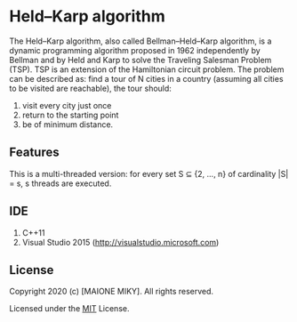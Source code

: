 # Held–Karp algorithm
The Held–Karp algorithm, also called Bellman–Held–Karp algorithm, is a dynamic programming algorithm proposed in 1962 independently by Bellman and by Held and Karp to solve the Traveling Salesman Problem (TSP). TSP is an extension of the Hamiltonian circuit problem. The problem can be described as: find a tour of N cities in a country (assuming all cities to be visited are reachable), the tour should:
1. visit every city just once
2. return to the starting point
3. be of minimum distance.

## Features
This is a multi-threaded version: for every set S ⊆ {2, ..., n} of cardinality |S| = s, s threads are executed.

## IDE
1. C++11
2. Visual Studio 2015 (http://visualstudio.microsoft.com)


## License
Copyright 2020 (c) [MAIONE MIKY]. All rights reserved.

Licensed under the [MIT](LICENSE) License.